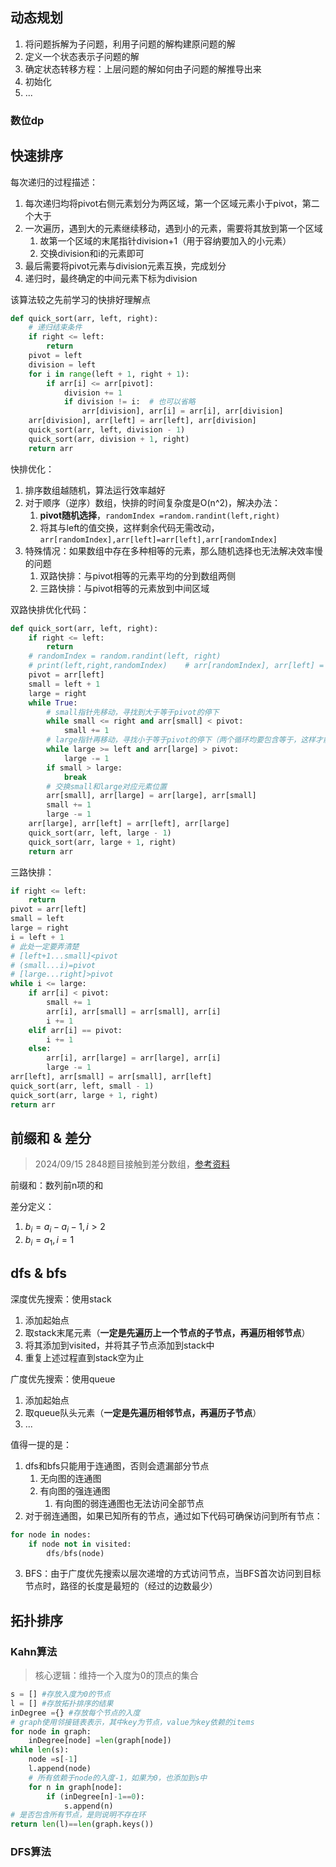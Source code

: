 ## 动态规划

1. 将问题拆解为子问题，利用子问题的解构建原问题的解
2. 定义一个状态表示子问题的解
3. 确定状态转移方程：上层问题的解如何由子问题的解推导出来
4. 初始化
5. ...

### 数位dp



## 快速排序

每次递归的过程描述：
1. 每次递归均将pivot右侧元素划分为两区域，第一个区域元素小于pivot，第二个大于
2. 一次遍历，遇到大的元素继续移动，遇到小的元素，需要将其放到第一个区域
	1. 故第一个区域的末尾指针division+1（用于容纳要加入的小元素）
	2. 交换division和i的元素即可
3. 最后需要将pivot元素与division元素互换，完成划分
4. 递归时，最终确定的中间元素下标为division

该算法较之先前学习的快排好理解点
```python
def quick_sort(arr, left, right):  
    # 递归结束条件  
    if right <= left:  
        return  
    pivot = left  
    division = left   
    for i in range(left + 1, right + 1):  
        if arr[i] <= arr[pivot]:  
            division += 1  
            if division != i:  # 也可以省略  
                arr[division], arr[i] = arr[i], arr[division]  
    arr[division], arr[left] = arr[left], arr[division]  
    quick_sort(arr, left, division - 1)  
    quick_sort(arr, division + 1, right)  
    return arr
```

快排优化：
1. 排序数组越随机，算法运行效率越好
2. 对于顺序（逆序）数组，快排的时间复杂度是O(n^2)，解决办法：
	1. **pivot随机选择**，`randomIndex =random.randint(left,right)`
	2. 将其与left的值交换，这样剩余代码无需改动，`arr[randomIndex],arr[left]=arr[left],arr[randomIndex]`
3. 特殊情况：如果数组中存在多种相等的元素，那么随机选择也无法解决效率慢的问题
	1. 双路快排：与pivot相等的元素平均的分到数组两侧
	2. 三路快排：与pivot相等的元素放到中间区域

双路快排优化代码：
```python
def quick_sort(arr, left, right):  
    if right <= left:  
        return  
    # randomIndex = random.randint(left, right)  
    # print(left,right,randomIndex)    # arr[randomIndex], arr[left] = arr[left], arr[randomIndex]    
    pivot = arr[left]  
    small = left + 1  
    large = right  
    while True:  
        # small指针先移动，寻找到大于等于pivot的停下  
        while small <= right and arr[small] < pivot:  
            small += 1  
        # large指针再移动，寻找小于等于pivot的停下（两个循环均要包含等于，这样才能将等于pivot的元素均匀分布在两侧）  
        while large >= left and arr[large] > pivot:  
            large -= 1  
        if small > large:  
            break  
        # 交换small和large对应元素位置  
        arr[small], arr[large] = arr[large], arr[small]  
        small += 1  
        large -= 1  
    arr[large], arr[left] = arr[left], arr[large]  
    quick_sort(arr, left, large - 1)  
    quick_sort(arr, large + 1, right)  
    return arr
```

三路快排：
```python
if right <= left:  
    return  
pivot = arr[left]  
small = left  
large = right  
i = left + 1  
# 此处一定要弄清楚  
# [left+1...small]<pivot  
# (small...i)=pivot  
# [large...right]>pivot  
while i <= large:  
    if arr[i] < pivot:  
        small += 1  
        arr[i], arr[small] = arr[small], arr[i]  
        i += 1  
    elif arr[i] == pivot:  
        i += 1  
    else:  
        arr[i], arr[large] = arr[large], arr[i]  
        large -= 1  
arr[left], arr[small] = arr[small], arr[left]  
quick_sort(arr, left, small - 1)  
quick_sort(arr, large + 1, right)  
return arr
```

## 前缀和 & 差分

> 2024/09/15 2848题目接触到差分数组，[参考资料](https://oi-wiki.org/basic/prefix-sum/#%E5%89%8D%E7%BC%80%E5%92%8C)

前缀和：数列前n项的和

差分定义：
1. $b_i=a_i-a_i-1,i\gt 2$
2. $b_i=a_1,i=1$

## dfs & bfs

深度优先搜索：使用stack
1. 添加起始点
2. 取stack末尾元素（**一定是先遍历上一个节点的子节点，再遍历相邻节点**）
3. 将其添加到visited，并将其子节点添加到stack中
4. 重复上述过程直到stack空为止

广度优先搜索：使用queue
1. 添加起始点
2. 取queue队头元素（**一定是先遍历相邻节点，再遍历子节点**）
3. ...

值得一提的是：
1. dfs和bfs只能用于连通图，否则会遗漏部分节点
	1. 无向图的连通图
	2. 有向图的强连通图
		1. 有向图的弱连通图也无法访问全部节点
2. 对于弱连通图，如果已知所有的节点，通过如下代码可确保访问到所有节点：
```python
for node in nodes:
	if node not in visited:
		dfs/bfs(node)
```
3. BFS：由于广度优先搜索以层次递增的方式访问节点，当BFS首次访问到目标节点时，路径的长度是最短的（经过的边数最少）
## 拓扑排序

### Kahn算法
> 核心逻辑：维持一个入度为0的顶点的集合

```python
s = [] #存放入度为0的节点
l = [] #存放拓扑排序的结果
inDegree ={} #存放每个节点的入度
# graph使用邻接链表表示，其中key为节点，value为key依赖的items
for node in graph:
	inDegree[node] =len(graph[node])
while len(s):
	node =s[-1]
	l.append(node)
	# 所有依赖于node的入度-1，如果为0，也添加到s中
	for n in graph[node]:
		if (inDegree[n]-1==0):
			s.append(n) 
# 是否包含所有节点，是则说明不存在环
return len(l)==len(graph.keys())
```
### DFS算法


